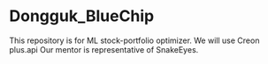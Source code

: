 # Dongguk_BlueChip
This repository is for ML stock-portfolio optimizer.
We will use Creon plus.api
Our mentor is representative of SnakeEyes.
